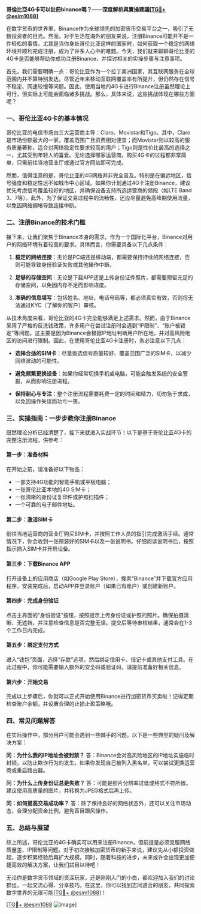 **哥倫比亞4G卡可以註冊binance嗎？——深度解析與實操建議[[TG💪+ @esim1088](https://t.me/s/esim1088)]**

在数字货币的世界里，Binance作为全球领先的加密货币交易平台之一，吸引了无数投资者的目光。然而，对于生活在海外的朋友来说，注册Binance可能并不是一件轻松的事情。尤其是当你身处哥伦比亚这样的国家时，如何获取一个稳定的网络环境并顺利完成注册，成为了许多人心中的难题。今天，我们就来聊聊哥伦比亚的4G卡是否能够帮助你成功注册Binance，并探讨相关的实操步骤与注意事项。

首先，我们需要明确一点：哥伦比亚作为一个拉丁美洲国家，其互联网服务在全球范围内并不算特别发达。尽管近年来移动互联网覆盖率有所提升，但仍然存在信号不稳定、网速较慢等问题。因此，使用当地的4G卡进行Binance注册虽然理论上可行，但实际上可能会面临诸多挑战。那么，具体来说，这些挑战体现在哪些方面呢？

### **一、哥伦比亚4G卡的基本情况**

哥伦比亚的电信市场由三大运营商主导：Claro、Movistar和Tigo。其中，Claro是市场份额最大的一家，覆盖范围广且资费相对便宜；而Movistar则以较高的服务质量著称，适合对网络稳定性要求较高的用户；Tigo则是性价比最高的选择之一，尤其受到年轻人的喜爱。无论选择哪家运营商，购买4G卡的过程都非常简单，只需前往当地营业厅或通过官方网站即可完成。

然而，值得注意的是，哥伦比亚的4G网络并非完全普及。特别是在偏远地区，信号强度和稳定性远不如城市中心区域。如果你计划通过4G卡注册Binance，建议优先考虑信号覆盖较好的地区，并确保设备支持所选运营商的频段（如LTE Band 3、7等）。此外，为了保证交易过程中的流畅性，还应尽量避免高峰期使用流量，以免因网络拥堵导致连接中断。

### **二、注册Binance的技术门槛**

接下来，让我们聚焦于Binance本身的需求。作为一个国际化平台，Binance对用户的网络环境有着较高的要求。具体而言，你需要具备以下几点条件：

1. **稳定的网络连接**：无论是PC端还是移动端，都需要保持持续的网络连接，否则可能导致身份验证失败或其他操作中断。
   
2. **足够的存储空间**：无论是下载APP还是上传身份证件照片，都需要预留充足的存储空间，以免因内存不足而影响进度。
   
3. **准确的信息填写**：包括姓名、地址、电话号码等，都必须真实有效，否则将无法通过KYC（了解你的客户）审核。

从技术角度来看，哥伦比亚的4G卡完全能够满足上述需求。然而，由于Binance采用了严格的反洗钱政策，许多用户在尝试注册时会遇到“IP限制”、“账户被锁定”等问题。这主要是因为Binance会根据IP地址判断用户所在地，并对高风险地区的访问进行限制。因此，在使用哥伦比亚4G卡注册时，务必注意以下几点：

- **选择合适的SIM卡**：尽量挑选信号质量较好、覆盖范围广泛的SIM卡，以减少网络波动的可能性。
  
- **避免频繁更换设备**：如果你经常切换手机或电脑，可能会触发系统的安全警报，从而影响注册进程。
  
- **保持耐心与专注**：整个注册流程需要耗费一定的时间和精力，切勿急于求成，以免因操作失误而功亏一篑。

### **三、实操指南：一步步教你注册Binance**

既然理论分析已经清楚了，接下来就进入实战环节！以下是基于哥伦比亚4G卡的完整注册流程，供参考：

#### **第一步：准备材料**
在开始之前，请准备好以下物品：
- 一部支持4G功能的智能手机或平板电脑；
- 一张哥伦比亚本地的4G SIM卡；
- 一张清晰的身份证复印件或护照扫描件；
- 一个可靠的电子邮件地址。

#### **第二步：激活SIM卡**
前往当地运营商的营业厅购买SIM卡，并按照工作人员的指引完成激活手续。通常情况下，你会收到一张预装好的SIM卡以及一张说明书。仔细阅读说明书后，按照指示插入SIM卡并开启设备。

#### **第三步：下载Binance APP**
打开设备上的应用商店（如Google Play Store），搜索“Binance”并下载官方应用程序。安装完成后，启动APP并登录账户（如果已有账户）或创建新账户。

#### **第四步：完成身份验证**
点击主界面的“身份验证”按钮，按照提示上传身份证或护照的照片。确保拍摄清晰、无遮挡，并注意检查信息是否完整无误。提交后等待审核结果，通常会在1-3个工作日内完成。

#### **第五步：绑定支付方式**
进入“钱包”页面，选择“存款”选项，然后绑定信用卡、借记卡或其他支付工具。在此过程中，你可能需要输入额外的安全码或验证码，请提前准备好相关信息。

#### **第六步：开始交易**
完成以上步骤后，你就可以正式开始使用Binance进行加密货币买卖啦！记得定期检查账户余额，并设置合理的止损止盈策略哦。

### **四、常见问题解答**

在实际操作中，部分用户可能会遇到一些棘手的问题。以下是一些典型的疑问及解决方案：

**问：为什么我的IP地址会被封禁？**
答：Binance会对高风险地区的IP地址实施临时封锁，以防止欺诈行为的发生。如果你发现自己被列入黑名单，可以尝试更换运营商或重启路由器。

**问：为什么上传身份证总是失败？**
答：可能是照片分辨率过低或格式不符所致。建议使用高质量的图片，并转换为JPEG格式后再上传。

**问：如何提高交易成功率？**
答：除了保持良好的网络状态外，还可以关注市场动态，合理分配资金比例，避免盲目跟风操作。

### **五、总结与展望**

综上所述，哥伦比亚的4G卡确实可以用来注册Binance，但前提是必须克服网络质量差、IP限制等问题。对于初次接触加密货币的新手来说，建议先从小额投资做起，逐步积累经验后再扩大规模。同时，随着科技的进步，未来或许会出现更加便捷高效的解决方案，让我们拭目以待吧！

无论你是数字货币领域的资深玩家，还是刚刚入门的小白，都欢迎加入我们的讨论群组，一起交流心得、分享技巧。在这里，你可以找到志同道合的朋友，共同探索数字世界的无限可能[[TG💪+ @esim1088](https://t.me/s/esim1088)]！

[[TG💪+ @esim1088](https://t.me/s/esim1088) ![Image](https://i.postimg.cc/4NQfJmqS/Snipaste-2025-05-13-00-14-12.png)]